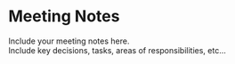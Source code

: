 # Meeting Notes
Include your meeting notes here.  
Include key decisions, tasks, areas of responsibilities, etc...
